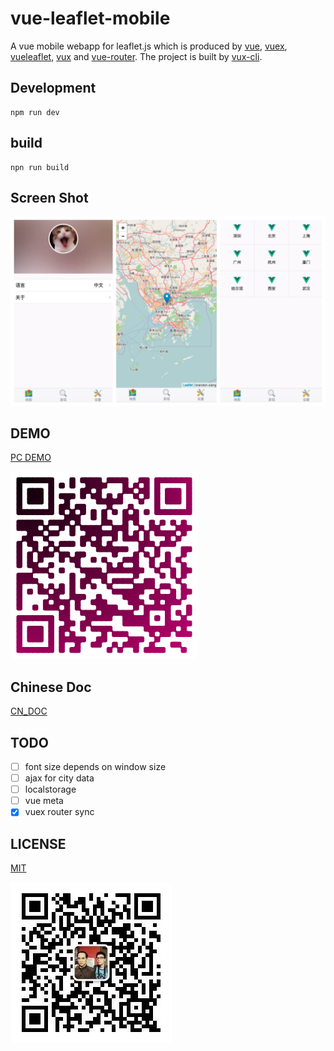 # vue-leaflet-mobile

A vue mobile webapp for leaflet.js which is produced by [vue](https://github.com/vuejs/vue), [vuex](https://github.com/vuejs/vuex), [vueleaflet](https://github.com/brandonxiang/vueleaflet), [vux](https://github.com/airyland/vux) and [vue-router](https://github.com/vuejs/vue-router). The project is built by [vux-cli](https://github.com/vuejs/vue-cli).

## Development

```
npm run dev
```

## build

```
npn run build
```

## Screen Shot

![Screen](screen/screen.jpg)

## DEMO

[PC DEMO](https://brandonxiang.github.io/vue-leaflet-mobile/www/)

![Phone DEMO](screen/demo.png)

## Chinese Doc

[CN_DOC](README_CN.md)

## TODO

- [ ] font size depends on window size
- [ ] ajax for city data
- [ ] localstorage
- [ ] vue meta
- [x] vuex router sync

## LICENSE

[MIT](LICENSE)

![Wechat Offical Code](src/assets/qrcode.jpg)
